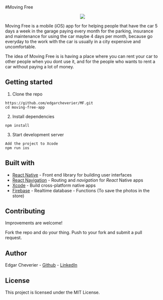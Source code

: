 #Moving Free 

<p align="center">
<img src="https://firebasestorage.googleapis.com/v0/b/moving-free.appspot.com/o/car%2Fmoving-free-app.png?alt=media&token=2b2c9663-ea20-4ef9-8a8f-3d158eb9a839" />
</p>

Moving Free is a mobile (iOS) app for for helping people that have the car 5 days a week in the garage paying every month for the parking, insurance and maintenance for using the car maybe 4 days per month, because go everyday to the work with the car is usually in a city expensive and uncomfortable.

The idea of Moving Free is is having a place where you can rent your car to other people when you dont use it, and for the people who wants to rent a car without paying a lot of money.

## Getting started

1. Clone the repo

```
https://github.com/edgarcheverier/MF.git
cd moving-free-app
```

2. Install dependencies
```
npm install
```

3. Start development server
```
Add the project to Xcode
npm run ios

```
## Built with

* [React Native](https://facebook.github.io/react-native) - Front end library for building user interfaces
* [React Navigation](https://reactnavigation.org) - Routing and *navigation* for *React* Native apps
* [Xcode](https://developer.apple.com/xcode/) - Build cross-platform native apps
* [Firebase](https://firebase.google.com) - Realtime database - Functions (To save the photos in the store)

## Contributing

Improvements are welcome!

Fork the repo and do your thing. Push to your fork and submit a pull request.

## Author

Edgar Cheverier - [Github](https://github.com/edgarcheverier) - [LinkedIn](https://es.linkedin.com/in/edgar-hugo-cheverier-aguilar-886b3a86)


## License

This project is licensed under the MIT License.
